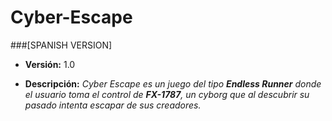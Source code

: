 # Cyber-Escape

###[SPANISH VERSION]
 * **Versión:** 1.0
  
 * **Descripción:**
    _Cyber Escape es un juego del tipo **Endless Runner** donde el usuario toma el control de **FX-1787**, un cyborg que al descubrir su pasado intenta escapar de sus creadores._
  
  
